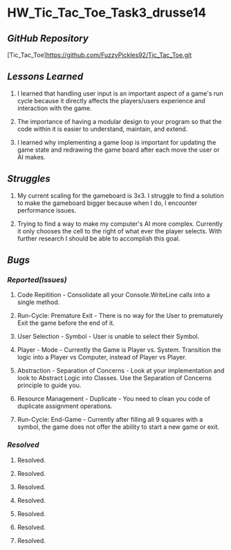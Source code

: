 # **HW_Tic_Tac_Toe_Task3_drusse14**
## *GitHub Repository*
[Tic_Tac_Toe]https://github.com/FuzzyPickles92/Tic_Tac_Toe.git

## *Lessons Learned*
1. I learned that handling user input is an important aspect of a game's run cycle because it directly affects the players/users experience and interaction with the game.
2. The importance of having a modular design to your program so that the code within it is easier to understand, maintain, and extend.
3. I learned why implementing a game loop is important for updating the game state and redrawing the game board after each move the user or AI makes.


## *Struggles*
1. My current scaling for the gameboard is 3x3. I struggle to find a solution to make the gameboard bigger because when I do, I encounter performance issues.
2. Trying to find a way to make my computer's AI more complex. Currently it only chooses the cell to the right of what ever the player selects. With further research I should be able to accomplish this goal.


## *Bugs*
### *Reported(Issues)*
1. Code Repitition - Consolidate all your Console.WriteLine calls into a single method.
2. Run-Cycle: Premature Exit - There is no way for the User to prematurely Exit the game before the end of it.
3. User Selection - Symbol - User is unable to select their Symbol.
4. Player - Mode - Currently the Game is Player vs. System. Transition the logic into a Player vs Computer, instead of Player vs Player.
5. Abstraction - Separation of Concerns - Look at your implementation and look to Abstract Logic into Classes. Use the Separation of Concerns principle to guide you.
6. Resource Management - Duplicate - You need to clean you code of duplicate assignment operations. 
7. Run-Cycle: End-Game - Currently after filling all 9 squares with a symbol, the game does not offer the ability to start a new game or exit.

### *Resolved*
1. Resolved.
2. Resolved.
3. Resolved.
4. Resolved.
5. Resolved.
6. Resolved.
7. Resolved.
